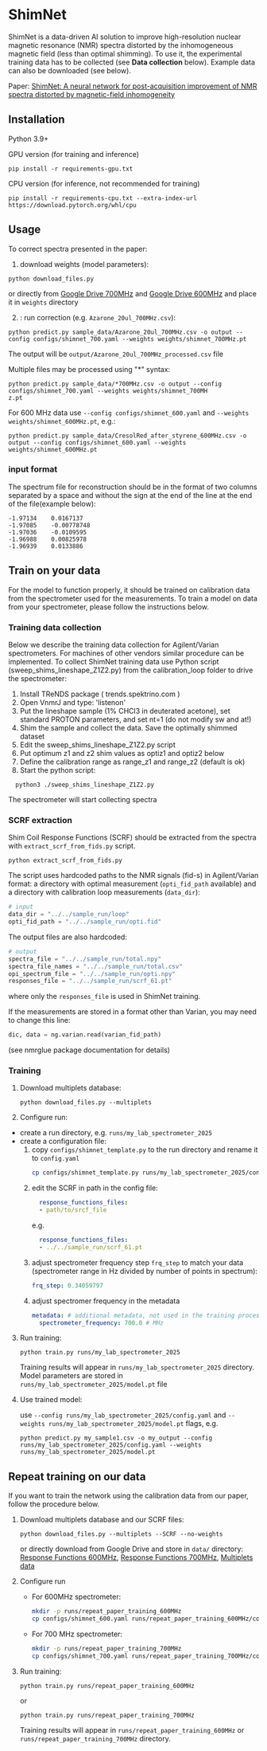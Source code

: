 # ShimNet
ShimNet is a data-driven AI solution to improve high-resolution nuclear magnetic resonance (NMR) spectra
distorted by the inhomogeneous magnetic field (less than optimal shimming). To use it, the experimental training data has to be collected (see **Data collection** below).
Example data can also be downloaded (see below). 

Paper: [ShimNet: A neural network for post-acquisition improvement of NMR spectra distorted by magnetic-field inhomogeneity](https://chemrxiv.org/engage/chemrxiv/article-details/67ef866)

## Installation

Python 3.9+

GPU version (for training and inference)
```
pip install -r requirements-gpu.txt
```

CPU version (for inference, not recommended for training)
```
pip install -r requirements-cpu.txt --extra-index-url https://download.pytorch.org/whl/cpu
```

## Usage
To correct spectra presented in the paper:
1. download weights (model parameters):
```
python download_files.py
```
or directly from [Google Drive 700MHz](https://drive.google.com/uc?export=download&id=17fTNWl7YW6mPbbZWga0EfdoF_6S8fCke) and [Google Drive 600MHz](https://drive.google.com/uc?export=download&id=1_VxOpFGJcFsOa5DHOW2GJbP8RvHCmC1N) and place it in `weights` directory


2. : run correction (e.g. `Azarone_20ul_700MHz.csv`):
```
python predict.py sample_data/Azarone_20ul_700MHz.csv -o output --config configs/shimnet_700.yaml --weights weights/shimnet_700MHz.pt
```
The output will be `output/Azarone_20ul_700MHz_processed.csv` file

Multiple files may be processed using "*" syntax:
```
python predict.py sample_data/*700MHz.csv -o output --config configs/shimnet_700.yaml --weights weights/shimnet_700MH
z.pt
```

For 600 MHz data use `--config configs/shimnet_600.yaml` and  `--weights weights/shimnet_600MHz.pt`, e.g.:

```
python predict.py sample_data/CresolRed_after_styrene_600MHz.csv -o output --config configs/shimnet_600.yaml --weights weights/shimnet_600MHz.pt
```

### input format

The spectrum file for reconstruction should be in the format of two columns separated by a space and without the sign at the end of the line at the end of the file(example below):
```csv
-1.97134	0.0167137	
-1.97085	-0.00778748	
-1.97036	-0.0109595	
-1.96988	0.00825978	
-1.96939	0.0133886	
```

## Train on your data

For the model to function properly, it should be trained on calibration data from the spectrometer used for the measurements. To train a model on data from your spectrometer, please follow the instructions below.

### Training data collection

Below we describe the training data collection for Agilent/Varian spectrometers. For machines of other vendors similar procedure can be implemented.
To collect ShimNet training data use Python script (sweep_shims_lineshape_Z1Z2.py) from the calibration_loop folder to drive the spectrometer:
 1. Install TReNDS package ( trends.spektrino.com )
 2. Open VnmrJ and type: 'listenon'
 3. Put the lineshape sample (1% CHCl3 in deuterated acetone), set standard PROTON parameters, and set nt=1 (do not modify sw and at!)
 4. Shim the sample and collect the data. Save the optimally shimmed dataset
 5. Edit the sweep_shims_lineshape_Z1Z2.py script
 6. Put optimum z1 and z2 shim values as optiz1 and optiz2 below
 7. Define the calibration range as range_z1 and range_z2 (default is ok)
 8. Start the python script:
   ```
     python3 ./sweep_shims_lineshape_Z1Z2.py
   ```
   The spectrometer will start collecting spectra

### SCRF extraction
Shim Coil Response Functions (SCRF) should be extracted from the spectra with `extract_scrf_from_fids.py` script.
```
python extract_scrf_from_fids.py
```

The script uses hardcoded paths to the NMR signals (fid-s) in Agilent/Varian format: a directory with optimal measurement (`opti_fid_path` available) and a directory with calibration loop measurements (`data_dir`):
```python
# input
data_dir = "../../sample_run/loop"
opti_fid_path = "../../sample_run/opti.fid"

```

The output files are also hardcoded:
```python
# output
spectra_file = "../../sample_run/total.npy"
spectra_file_names = "../../sample_run/total.csv"
opi_spectrum_file = "../../sample_run/opti.npy"
responses_file = "../../sample_run/scrf_61.pt"
```
where only the `responses_file` is used in ShimNet training.

If the measurements are stored in a format other than Varian, you may need to change this line:
```python
dic, data = ng.varian.read(varian_fid_path)
```
(see nmrglue package documentation for details)

### Training

1. Download multiplets database:
    ```
    python download_files.py --multiplets
    ```
2. Configure run:
  - create a run directory, e.g. `runs/my_lab_spectrometer_2025`
  - create a configuration file:
    1. copy `configs/shimnet_template.py` to the run directory and rename it to `config.yaml`
       ```bash
       cp configs/shimnet_template.py runs/my_lab_spectrometer_2025/config.yaml
       ```
    2. edit the SCRF in path in the config file:
       ```yaml
         response_functions_files:
         - path/to/srcf_file
       ```
       e.g.
       ```yaml
         response_functions_files:
         - ../../sample_run/scrf_61.pt
       ```
    3. adjust spectrometer frequency step `frq_step` to match your data (spectrometer range in Hz divided by number of points in spectrum):
        ```yaml
        frq_step: 0.34059797
        ```
    4. adjust spectromer frequency in the metadata
        ```yaml
        metadata: # additional metadata, not used in the training process
          spectrometer_frequency: 700.0 # MHz
        ```
3. Run training:
    ```
    python train.py runs/my_lab_spectrometer_2025
    ```
    Training results will appear in `runs/my_lab_spectrometer_2025` directory.
    Model parameters are stored in `runs/my_lab_spectrometer_2025/model.pt` file
4. Use trained model:

    use `--config runs/my_lab_spectrometer_2025/config.yaml` and  `--weights runs/my_lab_spectrometer_2025/model.pt` flags, e.g.
    ```
    python predict.py my_sample1.csv -o my_output --config runs/my_lab_spectrometer_2025/config.yaml --weights runs/my_lab_spectrometer_2025/model.pt
    ```



## Repeat training on our data

If you want to train the network using the calibration data from our paper, follow the procedure below.

1. Download multiplets database and our SCRF files:
    ```
    python download_files.py --multiplets --SCRF --no-weights
    ```
    or directly download from Google Drive and store in `data/` directory: [Response Functions 600MHz](https://drive.google.com/file/d/1J-DsPtaITXU3TFrbxaZPH800U1uIiwje/view?usp=sharing), [Response Functions 700MHz](https://drive.google.com/file/d/113al7A__yYALx_2hkESuzFIDU3feVtNY/view?usp=sharing), [Multiplets data](https://drive.google.com/file/d/1QGvV-Au50ZxaP1vFsmR_auI299Dw-Wrt/view?usp=sharing)

2. Configure run
    - For 600MHz spectrometer:
      ```bash
      mkdir -p runs/repeat_paper_training_600MHz
      cp configs/shimnet_600.yaml runs/repeat_paper_training_600MHz/config.yaml
      ```
    - For 700 MHz spectrometer:
      ```bash
      mkdir -p runs/repeat_paper_training_700MHz
      cp configs/shimnet_700.yaml runs/repeat_paper_training_700MHz/config.yaml
      ```
3. Run training:
    ```
    python train.py runs/repeat_paper_training_600MHz
    ```
    or
    ```
    python train.py runs/repeat_paper_training_700MHz
    ```
    Training results will appear in `runs/repeat_paper_training_600MHz` or `runs/repeat_paper_training_700MHz` directory.

